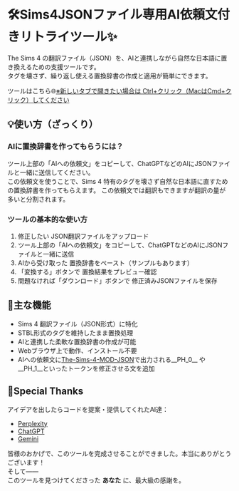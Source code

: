 # 🛠Sims4JSONファイル専用AI依頼文付きリトライツール✨

The Sims 4 の翻訳ファイル（JSON）を、AIと連携しながら自然な日本語に置き換えるための支援ツールです。  
タグを壊さず、繰り返し使える置換辞書の作成と適用が簡単にできます。

ツールはこちら🌐<a href="https://nonamesims4.github.io/Sims4JSON-AI-/" target="_blank" rel="noopener">※新しいタブで開きたい場合は Ctrl+クリック（MacはCmd+クリック）してください</a>



## 💡使い方（ざっくり） 

### AIに置換辞書を作ってもらうには？

ツール上部の「AIへの依頼文」をコピーして、ChatGPTなどのAIにJSONファイルと一緒に送信してください。  
この依頼文を使うことで、Sims 4 特有のタグを壊さず自然な日本語に直すための置換辞書を作ってもらえます。
この依頼文では翻訳もできますが翻訳の量が多いと分割されます。

### ツールの基本的な使い方

1. 修正したい JSON翻訳ファイルをアップロード
2. ツール上部の「AIへの依頼文」をコピーして、ChatGPTなどのAIにJSONファイルと一緒に送信
3. AIから受け取った 置換辞書をペースト（サンプルもあります）
4. 「変換する」ボタンで 置換結果をプレビュー確認
5. 問題なければ「ダウンロード」ボタンで 修正済みJSONファイルを保存



## 🔧主な機能

- Sims 4 翻訳ファイル（JSON形式）に特化
- STBL形式のタグを維持したまま置換処理
- AIと連携した柔軟な置換辞書の作成が可能
- Webブラウザ上で動作、インストール不要
- AIへの依頼文に<a href="https://github.com/nonamesims4/The-Sims-4-MOD-JSON-" target="_blank" rel="noopener">The-Sims-4-MOD-JSON</a>で出力される__PH_0__ や __PH_1__といったトークンを修正させる文を追加



## 🧠Special Thanks

アイデアを出したらコードを提案・提供してくれたAI達：

- [Perplexity](https://www.perplexity.ai/)
- [ChatGPT](https://chatgpt.com/)
- [Gemini](https://gemini.google.com/app)

皆様のおかげで、このツールを完成させることができました。本当にありがとうございます！  
そして――  
このツールを見つけてくださった **あなた** に、最大級の感謝を。
